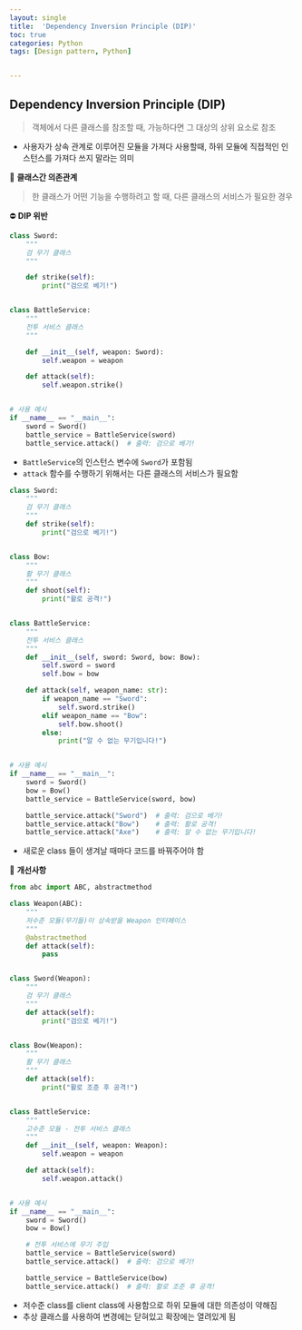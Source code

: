 ```yaml
---
layout: single
title:  'Dependency Inversion Principle (DIP)'
toc: true
categories: Python
tags: [Design pattern, Python]


---
```


## Dependency Inversion Principle (DIP)

> 객체에서 다른 클래스를 참조할 때, 가능하다면 그 대상의 상위 요소로 참조

- 사용자가 상속 관계로 이루어진 모듈을 가져다 사용할때, 하위 모듈에 직접적인 인스턴스를 가져다 쓰지 말라는 의미



📌 **클래스간 의존관계**

> 한 클래스가 어떤 기능을 수행하려고 할 때, 다른 클래스의 서비스가 필요한 경우



⛔️ **DIP 위반**

```python
class Sword:
    """
    검 무기 클래스
    """

    def strike(self):
        print("검으로 베기!")


class BattleService:
    """
    전투 서비스 클래스
    """

    def __init__(self, weapon: Sword):
        self.weapon = weapon

    def attack(self):
        self.weapon.strike()


# 사용 예시
if __name__ == "__main__":
    sword = Sword()
    battle_service = BattleService(sword)
    battle_service.attack()  # 출력: 검으로 베기!
```

- `BattleService`의 인스턴스 변수에 `Sword`가 포함됨
- `attack` 함수를 수행하기 위해서는 다른 클래스의 서비스가 필요함

```Python
class Sword:
    """
    검 무기 클래스
    """
    def strike(self):
        print("검으로 베기!")


class Bow:
    """
    활 무기 클래스
    """
    def shoot(self):
        print("활로 공격!")


class BattleService:
    """
    전투 서비스 클래스
    """
    def __init__(self, sword: Sword, bow: Bow):
        self.sword = sword
        self.bow = bow

    def attack(self, weapon_name: str):
        if weapon_name == "Sword":
            self.sword.strike()
        elif weapon_name == "Bow":
            self.bow.shoot()
        else:
            print("알 수 없는 무기입니다!")


# 사용 예시
if __name__ == "__main__":
    sword = Sword()
    bow = Bow()
    battle_service = BattleService(sword, bow)

    battle_service.attack("Sword")  # 출력: 검으로 베기!
    battle_service.attack("Bow")    # 출력: 활로 공격!
    battle_service.attack("Axe")    # 출력: 알 수 없는 무기입니다!
```

- 새로운 class 들이 생겨날 때마다 코드를 바꿔주어야 함



🌈 **개선사항**

```python
from abc import ABC, abstractmethod

class Weapon(ABC):
    """
    저수준 모듈(무기들)이 상속받을 Weapon 인터페이스
    """
    @abstractmethod
    def attack(self):
        pass


class Sword(Weapon):
    """
    검 무기 클래스
    """
    def attack(self):
        print("검으로 베기!")


class Bow(Weapon):
    """
    활 무기 클래스
    """
    def attack(self):
        print("활로 조준 후 공격!")


class BattleService:
    """
    고수준 모듈 - 전투 서비스 클래스
    """
    def __init__(self, weapon: Weapon):
        self.weapon = weapon

    def attack(self):
        self.weapon.attack()


# 사용 예시
if __name__ == "__main__":
    sword = Sword()
    bow = Bow()

    # 전투 서비스에 무기 주입
    battle_service = BattleService(sword)
    battle_service.attack()  # 출력: 검으로 베기!

    battle_service = BattleService(bow)
    battle_service.attack()  # 출력: 활로 조준 후 공격!
```

- 저수준 class를 client class에 사용함으로 하위 모듈에 대한 의존성이 약해짐
- 추상 클래스를 사용하여 변경에는 닫혀있고 확장에는 열려있게 됨
